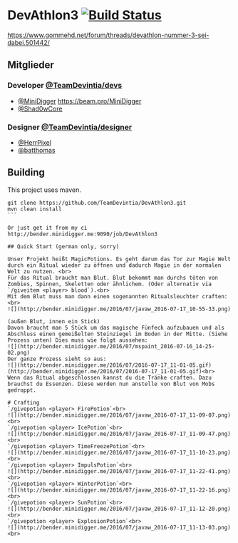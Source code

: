 # DevAthlon3 [![Build Status](http://bender.minidigger.me:9090/job/DevAthlon3/badge/icon)](http://bender.minidigger.me:9090/job/DevAthlon3/)
https://www.gommehd.net/forum/threads/devathlon-nummer-3-sei-dabei.501442/

## Mitglieder

### Developer [@TeamDevintia/devs](https://github.com/orgs/TeamDevintia/teams/devs)

* [@MiniDigger](https://github.com/MiniDigger) https://beam.pro/MiniDigger
* [@Shad0wCore](https://github.com/Shad0wCore)

### Designer [@TeamDevintia/designer](https://github.com/orgs/TeamDevintia/teams/designer)

* [@HerrPixel](https://github.com/HerrPixel)
* [@batthomas](https://github.com/batthomas)


## Building

This project uses maven. 

````
git clone https://github.com/TeamDevintia/DevAthlon3.git
mvn clean install
```

Or just get it from my ci http://bender.minidigger.me:9090/job/DevAthlon3

## Quick Start (german only, sorry)

Unser Projekt heißt MagicPotions. Es geht darum das Tor zur Magie Welt durch ein Ritual wieder zu öffnen und dadurch Magie in der normalen Welt zu nutzen. <br>
Für das Ritual braucht man Blut. Blut bekommt man durchs töten von Zombies, Spinnen, Skeletten oder ähnlichem. (Oder alternativ via `/giveitem <player> blood`).<br>
Mit dem Blut muss man dann einen sogenannten Ritualsleuchter craften:<br>
![](http://bender.minidigger.me/2016/07/javaw_2016-07-17_10-55-33.png)

(außen Blut, innen ein Stick)
Davon braucht man 5 Stück um das magische Fünfeck aufzubauen und als Abschluss einen gemeißelten Steinziegel im Boden in der Mitte. (Siehe Prozess unten) Dies muss wie folgt aussehen:
![](http://bender.minidigger.me/2016/07/mspaint_2016-07-16_14-25-02.png)
Der ganze Prozess sieht so aus:
![](http://bender.minidigger.me/2016/07/2016-07-17_11-01-05.gif)
(http://bender.minidigger.me/2016/07/2016-07-17_11-01-05.gif)<br>
Wenn das Ritual abgeschlossen kannst du die Tränke craften. Dazu brauchst du Essenzen. Diese werden nun anstelle von Blut von Mobs  gedroppt. 

# Crafting
`/givepotion <player> FirePotion`<br>
![](http://bender.minidigger.me/2016/07/javaw_2016-07-17_11-09-07.png)<br>
`/givepotion <player> IcePotion`<br>
![](http://bender.minidigger.me/2016/07/javaw_2016-07-17_11-09-47.png)<br>
`/givepotion <player> TimeFreezePotion`<br>
![](http://bender.minidigger.me/2016/07/javaw_2016-07-17_11-10-23.png)<br>
`/givepotion <player> ImpulsPotion`<br>
![](http://bender.minidigger.me/2016/07/javaw_2016-07-17_11-22-41.png)<br>
`/givepotion <player> WinterPotion`<br>
![](http://bender.minidigger.me/2016/07/javaw_2016-07-17_11-22-16.png)<br>
`/givepotion <player> SunPotion`<br>
![](http://bender.minidigger.me/2016/07/javaw_2016-07-17_11-12-20.png)<br>
`/givepotion <player> ExplosionPotion`<br>
![](http://bender.minidigger.me/2016/07/javaw_2016-07-17_11-13-03.png)<br>

